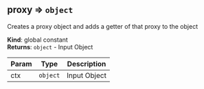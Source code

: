 <a name="proxy"></a>

## proxy ⇒ <code>object</code>
Creates a proxy object and adds a getter of that proxy to the object

**Kind**: global constant  
**Returns**: <code>object</code> - Input Object  

| Param | Type | Description |
| --- | --- | --- |
| ctx | <code>object</code> | Input Object |

